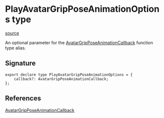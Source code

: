 # PlayAvatarGripPoseAnimationOptions type

[source](https://developers.meta.com/horizon-worlds/reference/2.0.0/core_playavatargripposeanimationoptions)

An optional parameter for the [AvatarGripPoseAnimationCallback](/horizon-worlds/reference/2.0.0/core_avatargripposeanimationcallback) function type alias.

## Signature

```
export declare type PlayAvatarGripPoseAnimationOptions = {
    callback?: AvatarGripPoseAnimationCallback;
};
```

## References

[AvatarGripPoseAnimationCallback](/horizon-worlds/reference/2.0.0/core_avatargripposeanimationcallback)